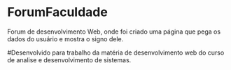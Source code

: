 # ForumFaculdade
Forum de desenvolvimento Web, onde foi criado uma página que pega os dados do usuário e mostra o signo dele.

#Desenvolvido para trabalho da matéria de desenvolvimento web do curso de analise e desenvolvimento de sistemas.
